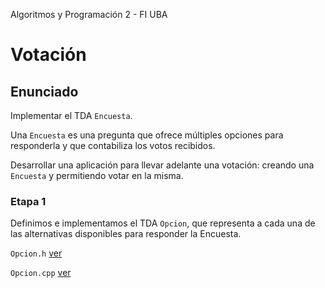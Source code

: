 Algoritmos y Programación 2 - FI UBA

# Votación

## Enunciado

Implementar el TDA `Encuesta`. 

Una `Encuesta` es una pregunta que ofrece múltiples opciones para responderla y que contabiliza los votos recibidos.  

Desarrollar una aplicación para llevar adelante una votación: creando una `Encuesta` y permitiendo votar en la misma.

### Etapa 1

Definimos e implementamos el TDA `Opcion`, que representa a cada una de las alternativas disponibles para responder la
Encuesta.

`Opcion.h` [ver][etapa1.opcion.h]

`Opcion.cpp` [ver][etapa1.opcion.h]




[etapa1.opcion.h]:../etapa1/src/Opcion.h
[etapa1.opcion.cpp]:../etapa1/src/Opcion.cpp

